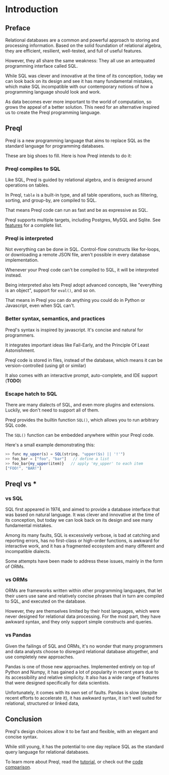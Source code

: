 # Introduction

## Preface

Relational databases are a common and powerful approach to storing and processing information. Based on the solid foundation of relational algebra, they are efficient, resilient, well-tested, and full of useful features.

However, they all share the same weakness: They all use an antequated programming interface called SQL.

While SQL was clever and innovative at the time of its conception, today we can look back on its design and see it has many fundamental mistakes, which make SQL incompatible with our contemporary notions of how a programming language should look and work.

As data becomes ever more important to the world of computation, so grows the appeal of a better solution. This need for an alternative inspired us to create the Preql programming language.

## Preql

Preql is a new programming language that aims to replace SQL as the standard language for programming databases.

These are big shoes to fill. Here is how Preql intends to do it:

### Preql compiles to SQL

Like SQL, Preql is guided by relational algebra, and is designed around operations on tables.

In Preql, `table` is a built-in type, and all table operations, such as filtering, sorting, and group-by, are compiled to SQL.

That means Preql code can run as fast and be as expressive as SQL.

Preql supports multiple targets, including Postgres, MySQL and Sqlite. See [features](features.md) for a complete list.

### Preql is interpreted

Not everything can be done in SQL. Control-flow constructs like for-loops, or downloading a remote JSON file, aren't possible in every database implementation.

Whenever your Preql code can't be compiled to SQL, it will be interpreted instead.

Being interpreted also lets Preql adopt advanced concepts, like "everything is an object", support for `eval()`, and so on.

That means in Preql you can do anything you could do in Python or Javascript, even when SQL can't.

### Better syntax, semantics, and practices

Preql's syntax is inspired by javascript. It's concise and natural for programmers.

It integrates important ideas like Fail-Early, and the Principle Of Least Astonishment.

Preql code is stored in files, instead of the database, which means it can be version-controlled (using git or similar)

It also comes with an interactive prompt, auto-complete, and IDE support (**TODO**)

### Escape hatch to SQL

There are many dialects of SQL, and even more plugins and extensions. Luckily, we don't need to support all of them.

Preql provides the builtin function `SQL()`, which allows you to run arbitrary SQL code.

The `SQL()` function can be embedded anywhere within your Preql code.

Here's a small example demonstrating this:

```javascript
>> func my_upper(s) = SQL(string, "upper($s) || '!'")
>> foo_bar = ["foo", "bar"]   // define a list
>> foo_bar{my_upper(item)}   // apply 'my_upper' to each item
["FOO!", "BAR!"]
```


## Preql vs *

### vs SQL

SQL first appeared in 1974, and aimed to provide a database interface that was based on natural language. It was clever and innovative at the time of its conception, but today we can look back on its design and see many fundamental mistakes.

Among its many faults, SQL is excessively verbose, is bad at catching and reporting errors, has no first-class or high-order functions, is awkward for interactive work, and it has a fragmented ecosystem and many different and incompatible dialects.

Some attempts have been made to address these issues, mainly in the form of ORMs.

### vs ORMs

ORMs are frameworks written within other programming languages, that let their users use sane and relatively concise phrases that in turn are compiled to SQL, and executed on the database.

However, they are themselves limited by their host languages, which were never designed for relational data processing. For the most part, they have awkward syntax, and they only support simple constructs and queries.

### vs Pandas

Given the failings of SQL and ORMs, it's no wonder that many programmers and data analysts choose to disregard relational database altogether, and use completely new approaches.

Pandas is one of those new approaches. Implemented entirely on top of Python and Numpy, it has gained a lot of popularity in recent years due to its accessibility and relative simplicity. It also has a wide range of features that were designed specifically for data scientists.

Unfortunately, it comes with its own set of faults. Pandas is slow (despite recent efforts to accelerate it), it has awkward syntax, it isn't well suited for relational, structured or linked data,


## Conclusion

Preql's design choices allow it to be fast and flexible, with an elegant and concise syntax.

While still young, it has the potential to one day replace SQL as the standard query language for relational databases.

To learn more about Preql, read the [tutorial](tutorial.md), or check out the [code comparison](comparison.md).
